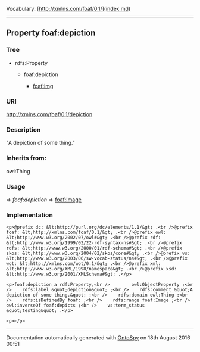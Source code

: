 Vocabulary: [http://xmlns.com/foaf/0.1/](index.md) 



---	
	




    


## Property foaf:depiction


### Tree

* rdfs:Property
    * foaf:depiction


        * [foaf:img](prop-39-foafimg.md) 
        






### URI
http://xmlns.com/foaf/0.1/depiction

### Description
&quot;A depiction of some thing.&quot;


### Inherits from:
owl:Thing



### Usage


[](.md) 
=&gt;&nbsp;_foaf:depiction_&nbsp;=&gt;&nbsp;[foaf:Image](class-7-foafimage.md)

### Implementation
```
<p>@prefix dc: &lt;http://purl.org/dc/elements/1.1/&gt; .<br />@prefix foaf: &lt;http://xmlns.com/foaf/0.1/&gt; .<br />@prefix owl: &lt;http://www.w3.org/2002/07/owl#&gt; .<br />@prefix rdf: &lt;http://www.w3.org/1999/02/22-rdf-syntax-ns#&gt; .<br />@prefix rdfs: &lt;http://www.w3.org/2000/01/rdf-schema#&gt; .<br />@prefix skos: &lt;http://www.w3.org/2004/02/skos/core#&gt; .<br />@prefix vs: &lt;http://www.w3.org/2003/06/sw-vocab-status/ns#&gt; .<br />@prefix wot: &lt;http://xmlns.com/wot/0.1/&gt; .<br />@prefix xml: &lt;http://www.w3.org/XML/1998/namespace&gt; .<br />@prefix xsd: &lt;http://www.w3.org/2001/XMLSchema#&gt; .</p>

<p>foaf:depiction a rdf:Property,<br />        owl:ObjectProperty ;<br />    rdfs:label &quot;depiction&quot; ;<br />    rdfs:comment &quot;A depiction of some thing.&quot; ;<br />    rdfs:domain owl:Thing ;<br />    rdfs:isDefinedBy foaf: ;<br />    rdfs:range foaf:Image ;<br />    owl:inverseOf foaf:depicts ;<br />    vs:term_status &quot;testing&quot; .</p>

<p></p>
```










---

Documentation automatically generated with [OntoSpy](http://ontospy.readthedocs.org/ "Open") on 18th August 2016 00:51
